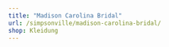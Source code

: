 ```yaml
---
title: "Madison Carolina Bridal"
url: /simpsonville/madison-carolina-bridal/
shop: Kleidung
---
```

